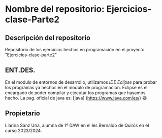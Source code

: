 
# Nombre del repositorio: Ejercicios-clase-Parte2

## Descripción del repositorio
Repositorio de los ejercicios hechos en programación en el proyecto "Ejercicios-clase-parte2"
## ENT.DES.
En el modulo de entornos de desarrollo, utilizamos *IDE Eclipse* para probar los programas ya hechos en el modulo de programación.
Eclipse es el encargado de poder compilar y ejecutar los programas que hayamos hecho.
La pag. oficial de java es: [java] (https://www.java.com/es/) :smile:
## Propietario
Llarina Sanz Uría, alumna de 1º DAW en el Ies Bernaldo de Quirós en el curso 2023/2024.
